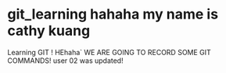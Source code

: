 # git_learning hahaha my name is cathy kuang
Learning GIT ! 
HEhaha`
WE ARE GOING TO RECORD SOME GIT COMMANDS!
user 02 was updated!
